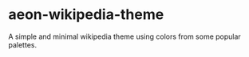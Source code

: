 # aeon-wikipedia-theme
A simple and minimal wikipedia theme using colors from some popular palettes.
